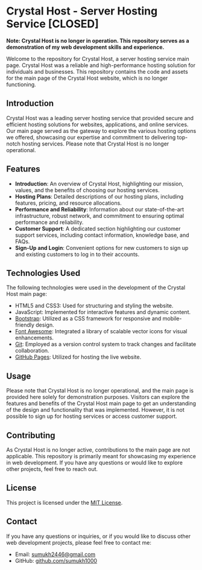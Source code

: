 # Crystal Host - Server Hosting Service [CLOSED]

**Note: Crystal Host is no longer in operation. This repository serves as a demonstration of my web development skills and experience.**

Welcome to the repository for Crystal Host, a server hosting service main page. Crystal Host was a reliable and high-performance hosting solution for individuals and businesses. This repository contains the code and assets for the main page of the Crystal Host website, which is no longer functioning.

## Introduction

Crystal Host was a leading server hosting service that provided secure and efficient hosting solutions for websites, applications, and online services. Our main page served as the gateway to explore the various hosting options we offered, showcasing our expertise and commitment to delivering top-notch hosting services. Please note that Crystal Host is no longer operational.

## Features

- **Introduction**: An overview of Crystal Host, highlighting our mission, values, and the benefits of choosing our hosting services.
- **Hosting Plans**: Detailed descriptions of our hosting plans, including features, pricing, and resource allocations.
- **Performance and Reliability**: Information about our state-of-the-art infrastructure, robust network, and commitment to ensuring optimal performance and reliability.
- **Customer Support**: A dedicated section highlighting our customer support services, including contact information, knowledge base, and FAQs.
- **Sign-Up and Login**: Convenient options for new customers to sign up and existing customers to log in to their accounts.

## Technologies Used

The following technologies were used in the development of the Crystal Host main page:

- HTML5 and CSS3: Used for structuring and styling the website.
- JavaScript: Implemented for interactive features and dynamic content.
- [Bootstrap](https://getbootstrap.com/): Utilized as a CSS framework for responsive and mobile-friendly design.
- [Font Awesome](https://fontawesome.com/): Integrated a library of scalable vector icons for visual enhancements.
- [Git](https://git-scm.com/): Employed as a version control system to track changes and facilitate collaboration.
- [GitHub Pages](https://pages.github.com/): Utilized for hosting the live website.

## Usage

Please note that Crystal Host is no longer operational, and the main page is provided here solely for demonstration purposes. Visitors can explore the features and benefits of the Crystal Host main page to get an understanding of the design and functionality that was implemented. However, it is not possible to sign up for hosting services or access customer support.

## Contributing

As Crystal Host is no longer active, contributions to the main page are not applicable. This repository is primarily meant for showcasing my experience in web development. If you have any questions or would like to explore other projects, feel free to reach out.

## License

This project is licensed under the [MIT License](LICENSE).

## Contact

If you have any questions or inquiries, or if you would like to discuss other web development projects, please feel free to contact me:

- Email: [sumukh2446@gmail.com](mailto:sumukh2446@gmail.com)
- GitHub: [github.com/sumukh1000](https://github.com/sumukh1000)
